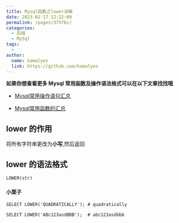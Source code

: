 ```yaml
---
title: Mysql函数之lower详解
date: 2023-02-17 12:22:09
permalink: /pages/375fbc/
categories:
  - 后端
  - MySql
tags:
  - 
author: 
  name: kamalyes
  link: https://github.com/kamalyes
---
```

**如果你想查看更多 Mysql 常用函数及操作语法格式可以在以下文章找找哦**

- [Mysql常用操作语句汇总](./59.Mysql常用操作语句汇总.md)

- [Mysql常用函数的汇总](./01.Mysql常用函数汇总.md)

lower 的作用
---------

将所有字符串更改为**小写**,然后返回

lower 的语法格式
-----------

```
LOWER(str)
```

#### 小栗子

```
SELECT LOWER('QUADRATICALLY'); # quadratically

SELECT LOWER('ABc123asdBBB');  # abc123asdbbb
```
